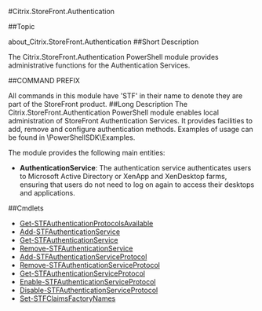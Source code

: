 #Citrix.StoreFront.Authentication

##Topic

about_Citrix.StoreFront.Authentication
##Short Description

The Citrix.StoreFront.Authentication PowerShell module provides administrative functions for the Authentication Services.

##COMMAND PREFIX

All commands in this module have 'STF' in their name to denote they are part of the StoreFront product.
##Long Description
The Citrix.StoreFront.Authentication PowerShell module enables local administration of StoreFront Authentication Services. It provides facilities to add, remove and configure authentication methods. Examples of usage can be found in <InstallPath>\PowerShellSDK\Examples. 

The module provides the following main entities: 

* **AuthenticationService**: The authentication service authenticates users to Microsoft Active Directory or XenApp and XenDesktop farms, ensuring that users do not need to log on again to access their desktops and applications.
##Cmdlets

* [Get-STFAuthenticationProtocolsAvailable](Get-STFAuthenticationProtocolsAvailable)
* [Add-STFAuthenticationService](Add-STFAuthenticationService)
* [Get-STFAuthenticationService](Get-STFAuthenticationService)
* [Remove-STFAuthenticationService](Remove-STFAuthenticationService)
* [Add-STFAuthenticationServiceProtocol](Add-STFAuthenticationServiceProtocol)
* [Remove-STFAuthenticationServiceProtocol](Remove-STFAuthenticationServiceProtocol)
* [Get-STFAuthenticationServiceProtocol](Get-STFAuthenticationServiceProtocol)
* [Enable-STFAuthenticationServiceProtocol](Enable-STFAuthenticationServiceProtocol)
* [Disable-STFAuthenticationServiceProtocol](Disable-STFAuthenticationServiceProtocol)
* [Set-STFClaimsFactoryNames](Set-STFClaimsFactoryNames)